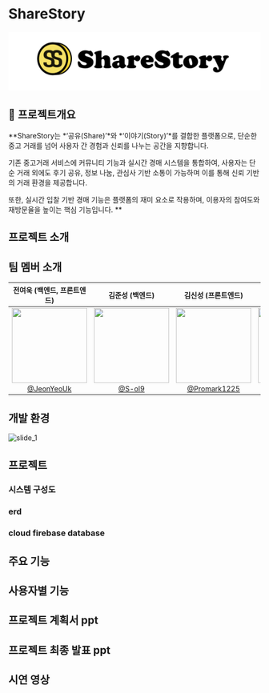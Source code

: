 # ShareStory
![ShareStory 로고](./images/logo.png)
## 📙 프로젝트개요
**ShareStory는 *‘공유(Share)’*와 *‘이야기(Story)’*를 결합한 플랫폼으로,
단순한 중고 거래를 넘어 사용자 간 경험과 신뢰를 나누는 공간을 지향합니다.

기존 중고거래 서비스에 커뮤니티 기능과 실시간 경매 시스템을 통합하여,
사용자는 단순 거래 외에도 후기 공유, 정보 나눔, 관심사 기반 소통이 가능하며
이를 통해 신뢰 기반의 거래 환경을 제공합니다.

또한, 실시간 입찰 기반 경매 기능은 플랫폼의 재미 요소로 작용하며,
이용자의 참여도와 재방문율을 높이는 핵심 기능입니다.
**


## 프로젝트 소개

## 팀 멤버 소개
| **전여욱 (백엔드, 프론트엔드)** | **김준성 (백엔드)** | **김신성 (프론트엔드)** | **주현서 (백엔드)** |
|:-----------------------------:|:------------------:|:----------------------:|:-------------------:|
| [<img src="https://github.com/rx5460/pophub_front/assets/42200731/e99003c5-26d5-4d09-b548-aeab53c105a5" height="150" width="150"/> <br/> @JeonYeoUk](https://github.com/Jeon03) | [<img src="https://github.com/rx5460/pophub_front/assets/42200731/995e786f-9219-4b11-9944-f1e6ff1df49d" height="150" width="150"/> <br/> @S-ol9](https://github.com/S-ol9) | [<img src="https://github.com/rx5460/pophub_front/assets/42200731/2f9195ee-e54c-4261-862a-d138543a7710" height="150" width="150"/> <br/> @Promark1225](https://github.com/Promark1225) | [<img src="https://github.com/rx5460/pophub_front/assets/42200731/40ace482-4b11-484c-b133-18fdc9767225" height="150" width="150"/> <br/> @rx5460](https://github.com/rx5460) |

## 개발 환경
![slide_1](https://github.com/user-attachments/assets/841dbddd-03c7-4d09-8f1f-b7d830721224)
## 프로젝트 
### 시스템 구성도
### erd
### cloud firebase database

## 주요 기능

## 사용자별 기능

## 프로젝트 계획서 ppt

## 프로젝트 최종 발표 ppt

## 시연 영상
